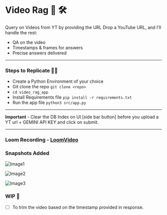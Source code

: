 # Video Rag 🎥 🛠️

Query on Videos from YT by providing the URL
Drop a YouTube URL, and I’ll handle the rest:

- QA on the video
- Timestamps & frames for answers
- Precise answers delivered

---

### Steps to Replicate 👨‍💻

- Create a Python Environment of your choice
- Git clone the repo `git clone <repo>`
- `cd video_rag_app`
- Install Requirements file `pip install -r requirements.txt`
- Run the app file `python3 src/app.py`

---

**Important** - Clear the DB Index on UI [side bar button] before you upload a YT url + GEMINI API KEY and click on submit.

---

### Loom Recording - [LoomVideo](https://www.loom.com/share/c0b4aa38a47e456288c9876d7b260b93?sid=0ccaa690-f8b6-4a34-9537-fbc22d1ef9e9)

### Snapshots Added

![Image1](/VideoRAG-System/img/2.png)

![Image2](/VideoRAG-System/img/3.png)

![Image3](/VideoRAG-System/img/4.png)

### WIP 🚧

- [ ] To trim the video based on the timestamp provided in response.
